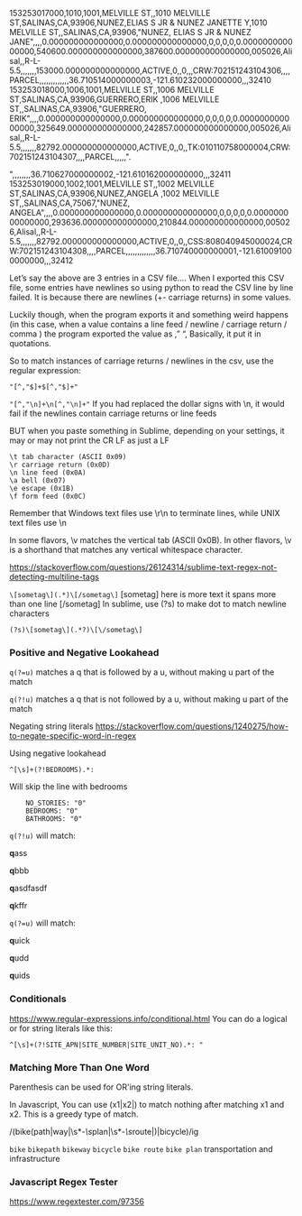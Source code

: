 153253017000,1010,1001,MELVILLE ST,,1010 MELVILLE ST,SALINAS,CA,93906,NUNEZ,ELIAS S JR & NUNEZ JANETTE Y,1010 MELVILLE ST,,SALINAS,CA,93906,"NUNEZ, ELIAS S JR & NUNEZ JANE",,,,0.000000000000000,0.000000000000000,0,0,0,0,0.000000000000000,540600.000000000000000,387600.000000000000000,005026,Alisal,,R-L-5.5,,,,,,,153000.000000000000000,ACTIVE,0,,0,,,CRW:702151243104306,,,,PARCEL,,,,,,,,,,,,,36.710514000000003,-121.610232000000000,,,32410
153253018000,1006,1001,MELVILLE ST,,1006 MELVILLE ST,SALINAS,CA,93906,GUERRERO,ERIK ,1006 MELVILLE ST,,SALINAS,CA,93906,"GUERRERO, ERIK",,,,0.000000000000000,0.000000000000000,0,0,0,0,0.000000000000000,325649.000000000000000,242857.000000000000000,005026,Alisal,,R-L-5.5,,,,,,,82792.000000000000000,ACTIVE,0,,0,,TK:010110758000004,CRW:702151243104307,,,,PARCEL,,,,,".

",,,,,,,,36.710627000000002,-121.610162000000000,,,32411
153253019000,1002,1001,MELVILLE ST,,1002 MELVILLE ST,SALINAS,CA,93906,NUNEZ,ANGELA ,1002 MELVILLE ST,,SALINAS,CA,75067,"NUNEZ, ANGELA",,,,0.000000000000000,0.000000000000000,0,0,0,0,0.000000000000000,293636.000000000000000,210844.000000000000000,005026,Alisal,,R-L-5.5,,,,,,,82792.000000000000000,ACTIVE,0,,0,,CSS:808040945000024,CRW:702151243104308,,,,PARCEL,,,,,,,,,,,,,36.710740000000001,-121.610091000000000,,,32412


Let’s say the above are 3 entries in a CSV file…. When I exported this CSV file, some entries have newlines so using python to read the CSV line by line failed. It is because there are newlines (+- carriage returns) in some values.

Luckily though, when the program exports it and something weird happens (in this case, when a value contains a line feed / newline / carriage return / comma ) the program exported the value as ,” “, Basically, it put it in quotations.

So to match instances of carriage returns / newlines in the csv, use the regular expression:

`"[^,"$]+$[^,"$]+"`

`"[^,"\n]+\n[^,"\n]+"` If you had replaced the dollar signs with \n, it would fail if the newlines contain carriage returns or line feeds

BUT when you paste something in Sublime, depending on your settings, it may or may not print the CR LF as just a LF

```
\t tab character (ASCII 0x09)
\r carriage return (0x0D)
\n line feed (0x0A)
\a bell (0x07)
\e escape (0x1B)
\f form feed (0x0C)
```

Remember that Windows text files use \r\n to terminate lines, while UNIX text files use \n

In some flavors, \v matches the vertical tab (ASCII 0x0B). In other flavors, \v is a shorthand that matches any vertical whitespace character. 

https://stackoverflow.com/questions/26124314/sublime-text-regex-not-detecting-multiline-tags

`\[sometag\](.*)\[/sometag\]`
[sometag] here is more text
it spans more than one line [/sometag]
In sublime, use (?s) to make dot to match newline characters

`(?s)\[sometag\](.*?)\[\/sometag\]`

### Positive and Negative Lookahead

`q(?=u)` matches a q that is followed by a u, without making u part of the match

`q(?!u)` matches a q that is not followed by a u, without making u part of the match

Negating string literals https://stackoverflow.com/questions/1240275/how-to-negate-specific-word-in-regex

Using negative lookahead

`^[\s]+(?!BEDROOMS).*:`

Will skip the line with bedrooms

```
    NO_STORIES: "0"
    BEDROOMS: "0"
    BATHROOMS: "0"
```


`q(?!u)` will match:

**q**ass

**q**bbb

**q**asdfasdf

**q**kffr

`q(?=u)` will match:

**q**uick

**q**udd

**q**uids


### Conditionals

https://www.regular-expressions.info/conditional.html
You can do a logical or for string literals like this:

`^[\s]+(?!SITE_APN|SITE_NUMBER|SITE_UNIT_NO).*: "`

### Matching More Than One Word

Parenthesis can be used for OR'ing string literals. 

In Javascript, You can use (x1|x2|) to match nothing after matching x1 and x2. This is a greedy type of match.

/(bike(path|way|\s*-*\s*plan|\s*-*\s*route|)|bicycle)/ig

`bike` `bikepath` `bikeway` `bicycle` `bike route` `bike plan` transportation and infrastructure

### Javascript Regex Tester

https://www.regextester.com/97356
